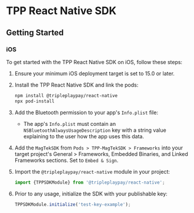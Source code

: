 
# TPP React Native SDK


## Getting Started

### iOS

To get started with the TPP React Native SDK on iOS, follow these steps:

1. Ensure your minimum iOS deployment target is set to 15.0 or later.

2. Install the TPP React Native SDK and link the pods:

   ```bash
   npm install @tripleplaypay/react-native
   npx pod-install
   ```

3. Add the Bluetooth permission to your app's `Info.plist` file:
   - The app's `Info.plist` must contain an `NSBluetoothAlwaysUsageDescription` key with a string value explaining to the user how the app uses this data.

4. Add the `MagTekSDK` from `Pods > TPP-MagTekSDK > Frameworks` into your target project's General > Frameworks, Embedded Binaries, and Linked Frameworks sections. Set to `Embed & Sign`.
  
5. Import the `@tripleplaypay/react-native` module in your project:

   ```jsx
   import {TPPSDKModule} from '@tripleplaypay/react-native';
   ```

6. Prior to any usage, initialize the SDK with your publishable key:

   ```jsx
   TPPSDKModule.initialize('test-key-example');
   ```
